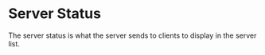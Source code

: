 # Server Status

The server status is what the server sends to clients to display in the server list.

